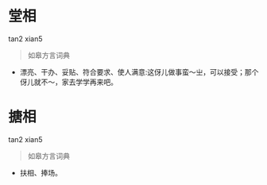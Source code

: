 # 堂相
tan2 xian5
> 如皋方言词典
- 漂亮、干办、妥贴、符合要求、使人满意:这伢儿做事蛮～㞢，可以接受；那个伢儿就不～，家去学学再来吧。

# 搪相
tan2 xian5
> 如皋方言词典
- 扶相、捧场。
